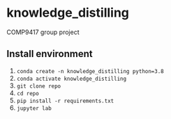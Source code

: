 # knowledge_distilling
COMP9417 group project


## Install environment
1. `conda create -n knowledge_distilling python=3.8`
2. `conda activate knowledge_distilling`
3. `git clone repo`
4. `cd repo`
5. `pip install -r requirements.txt`
6. `jupyter lab`
